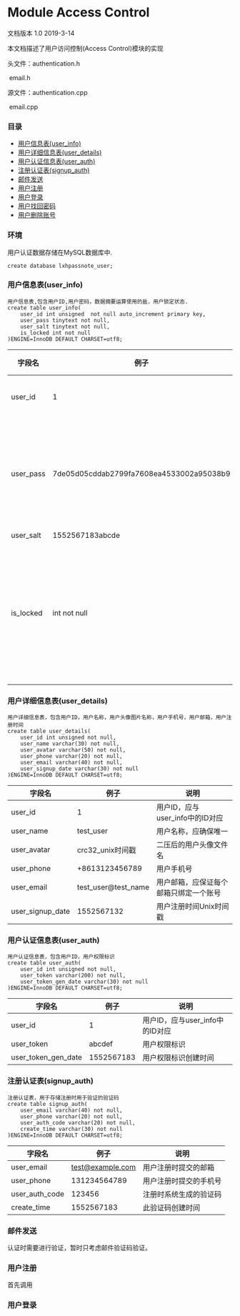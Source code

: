 # Module Access Control

文档版本 1.0 2019-3-14

本文档描述了用户访问控制(Access Control)模块的实现

头文件：authentication.h

​		email.h

源文件：authentication.cpp

​		email.cpp

### 目录

* [用户信息表(user_info)](#用户信息表(user_info))
* [用户详细信息表(user_details)](#用户详细信息表(user_details))
* [用户认证信息表(user_auth)](#用户认证信息表(user_auth))
* [注册认证表(signup_auth)](#注册认证表(signup_auth))
* [邮件发送](#邮件发送)
* [用户注册](#用户注册)
* [用户登录](#用户登录)
* [用户找回密码](#用户找回密码)
* [用户删除账号](#用户删除账号)

### 环境

用户认证数据存储在MySQL数据库中. 

```mysql
create database lxhpassnote_user;
```



### 用户信息表(user_info)

```mysql
用户信息表,包含用户ID,用户密码，数据摘要运算使用的盐，用户锁定状态.
create table user_info(
    user_id int unsigned  not null auto_increment primary key,
    user_pass tinytext not null,
    user_salt tinytext not null,
    is_locked int not null
)ENGINE=InnoDB DEFAULT CHARSET=utf8;
```

| 字段名    | 例子         | 说明                           |
| --------- | ------------ | ------------------------------ |
| user_id   | 1            | 用户的ID                       |
| user_pass           | 7de05d05cddab2799fa7608ea4533002a95038b9 | 用户密码+盐的数据摘要           |
| user_salt           | 1552567183abcde                          | 盐                              |
| is_locked | int not null | 用户锁定状态,1为锁定,0为未锁定 |

### 用户详细信息表(user_details)

```mysql
用户详细信息表，包含用户ID，用户名称，用户头像图片名称，用户手机号，用户邮箱，用户注册时间
create table user_details(
	user_id int unsigned not null,
    user_name varchar(30) not null,
    user_avatar varchar(50) not null,
    user_phone varchar(20) not null,
    user_email varchar(40) not null,
    user_signup_date varchar(30) not null
)ENGINE=InnoDB DEFAULT CHARSET=utf8;
```



| 字段名           | 例子                | 说明                                   |
| ---------------- | ------------------- | -------------------------------------- |
| user_id          | 1                   | 用户ID，应与user_info中的ID对应        |
| user_name        | test_user           | 用户名称，应确保唯一                   |
| user_avatar      | crc32_unix时间戳    | 二压后的用户头像文件名                 |
| user_phone       | +8613123456789      | 用户手机号                             |
| user_email       | test_user@test_name | 用户邮箱，应保证每个邮箱只绑定一个账号 |
| user_signup_date | 1552567132          | 用户注册时间Unix时间戳                 |

### 用户认证信息表(user_auth)

```mysql
用户认证信息表，包含用户ID，用户权限标识
create table user_auth(
	user_id int unsigned not null,
    user_token varchar(200) not null,
    user_token_gen_date varchar(30) not null
)ENGINE=InnoDB DEFAULT CHARSET=utf8;
```

| 字段名              | 例子                                     | 说明                            |
| ------------------- | ---------------------------------------- | ------------------------------- |
| user_id             | 1                                        | 用户ID，应与user_info中的ID对应 |
| user_token          | abcdef                                   | 用户权限标识                    |
| user_token_gen_date | 1552567183                               | 用户权限标识创建时间            |

### 注册认证表(signup_auth)

```mysql
注册认证表，用于存储注册时用于验证的验证码
create table signup_auth(
	user_email varchar(40) not null,
	user_phone varchar(20) not null,
	user_auth_code varchar(20) not null,
    create_time varchar(30) not null
)ENGINE=InnoDB DEFAULT CHARSET=utf8;
```

| 字段名         | 例子             | 说明                   |
| -------------- | ---------------- | ---------------------- |
| user_email     | test@example.com | 用户注册时提交的邮箱   |
| user_phone     | 131234564789     | 用户注册时提交的手机号 |
| user_auth_code | 123456           | 注册时系统生成的验证码 |
| create_time    | 1552567183       | 此验证码创建时间       |



### 邮件发送

认证时需要进行验证，暂时只考虑邮件验证码验证。



### 用户注册

首先调用





### 用户登录



